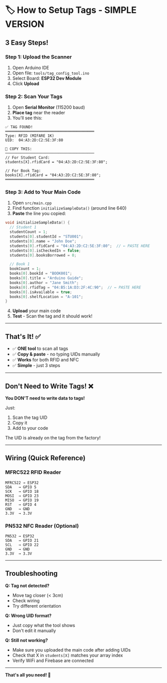 # 🏷️ How to Setup Tags - SIMPLE VERSION

## 3 Easy Steps!

### Step 1: Upload the Scanner

1. Open Arduino IDE
2. Open file: `tools/tag_config_tool.ino`
3. Select Board: **ESP32 Dev Module**
4. Click **Upload**

### Step 2: Scan Your Tags

1. Open **Serial Monitor** (115200 baud)
2. **Place tag** near the reader
3. You'll see this:

```
✅ TAG FOUND!
════════════════════════════════════════
Type: RFID (MIFARE 1K)
UID:  04:A3:2D:C2:5E:3F:80

📝 COPY THIS:
────────────────────────────────────────
// For Student Card:
students[X].rfidCard = "04:A3:2D:C2:5E:3F:80";

// For Book Tag:
books[X].rfidCard = "04:A3:2D:C2:5E:3F:80";
════════════════════════════════════════
```

### Step 3: Add to Your Main Code

1. Open `src/main.cpp`
2. Find function `initializeSampleData()` (around line 640)
3. **Paste** the line you copied:

```cpp
void initializeSampleData() {
  // Student 1
  studentCount = 1;
  students[0].studentId = "STU001";
  students[0].name = "John Doe";
  students[0].rfidCard = "04:A3:2D:C2:5E:3F:80";  // ← PASTE HERE
  students[0].isCheckedIn = false;
  students[0].booksBorrowed = 0;

  // Book 1
  bookCount = 1;
  books[0].bookId = "BOOK001";
  books[0].title = "Arduino Guide";
  books[0].author = "Jane Smith";
  books[0].rfidTag = "04:B5:1A:D3:2F:4C:90";  // ← PASTE HERE
  books[0].isAvailable = true;
  books[0].shelfLocation = "A-101";
}
```

4. **Upload** your main code
5. **Test** - Scan the tag and it should work!

---

## That's It! ✅

- ✅ **ONE tool** to scan all tags
- ✅ **Copy & paste** - no typing UIDs manually
- ✅ **Works** for both RFID and NFC
- ✅ **Simple** - just 3 steps

---

## Don't Need to Write Tags! ❌

**You DON'T need to write data to tags!**

Just:
1. Scan the tag UID
2. Copy it
3. Add to your code

The UID is already on the tag from the factory!

---

## Wiring (Quick Reference)

### MFRC522 RFID Reader
```
MFRC522 → ESP32
SDA   → GPIO 5
SCK   → GPIO 18
MOSI  → GPIO 23
MISO  → GPIO 19
RST   → GPIO 4
GND   → GND
3.3V  → 3.3V
```

### PN532 NFC Reader (Optional)
```
PN532 → ESP32
SDA   → GPIO 21
SCL   → GPIO 22
GND   → GND
3.3V  → 3.3V
```

---

## Troubleshooting

**Q: Tag not detected?**
- Move tag closer (< 3cm)
- Check wiring
- Try different orientation

**Q: Wrong UID format?**
- Just copy what the tool shows
- Don't edit it manually

**Q: Still not working?**
- Make sure you uploaded the main code after adding UIDs
- Check that X in `students[X]` matches your array index
- Verify WiFi and Firebase are connected

---

**That's all you need! 🎉**
